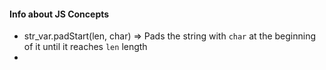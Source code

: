 #### Info about JS Concepts
 - str_var.padStart(len, char) => Pads the string with `char` at the beginning of it until it reaches `len` length
 - 